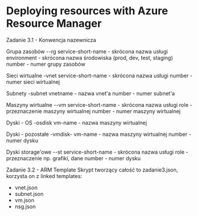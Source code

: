 # Deploying resources with Azure Resource Manager

Zadanie 3.1 - Konwencja nazewnicza

Grupa zasobów
<service-short-name>-<environment>-rg<number>
service-short-name - skrócona nazwa usługi
environment - skrócona nazwa środowiska (prod, dev, test, staging)
number - numer grupy zasobów

Sieci wirtualne
<service-short-name>-vnet<number>
service-short-name - skrócona nazwa usługi
number - numer sieci wirtualnej

Subnety
<vnetname>-subnet<number>
vnetname - nazwa vnet'a
number - numer subnet'a

Maszyny wirtualne
<service-short-name>-<role>-vm<number>
service-short-name - skrócona nazwa usługi
role - przeznaczenie maszyny wirtualnej
number - numer maszyny wirtualnej

Dyski - OS
<vm-name>-osdisk
vm-name - nazwa maszyny wirtualnej

Dyski - pozostałe
<vm-name>-vmdisk-<number>
vm-name - nazwa maszyny wirtualnej
number - numer dysku

Dyski storage'owe
<short-service-name>-<role>-st<number>
service-short-name - skrócona nazwa usługi
role - przeznaczenie np. grafiki, dane
number - numer dysku

Zadanie 3.2 - ARM Template
Skrypt tworzący całość to zadanie3.json, korzysta on z linked templates:
 + vnet.json
 + subnet.json
 + vm.json
 + nsg.json
 
